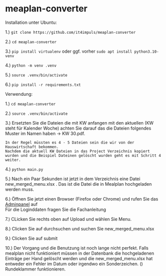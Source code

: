 # meaplan-converter

Installation unter Ubuntu:

1.) `git clone https://github.com/it4impuls/meaplan-converter`

2.) `cd meaplan-converter`

3.) `pip install virtualenv` oder ggf. vorher `sudo apt install python3.10-venv`

4.) `python -m venv .venv`

5.) `source .venv/bin/activate`

6.) `pip install -r requirements.txt`


Verwendung:

1.) `cd meaplan-converter`

2.) `source .venv/bin/activate`

3.) Ersetzten Sie die Dateien die mit KW anfangen mit den aktuellen (KW steht für Kalender Woche)
    achten Sie darauf das die Dateien folgendes Muster im Namen haben -> KW 30.pdf.

    In der Regel müssten es 4 - 5 Dateien sein die wir von der Hauswirtschaft bekommen.
    Nachdem die aktuell KW Dateien in das Project Verzeichnis kopiert wurden und die Beispiel Dateinen gelöscht wurden geht es mit Schritt 4 weiter.


4.) `python main.py` 

5.) Nach ein Paar Sekunden ist jetzt in dem Verzeichnis eine Datei new_merged_menu.xlsx .
    Das ist die Datei die in Mealplan hochgeladen werden muss.

6.) Öffnen Sie jetzt einen Browser (Firefox oder Chrome) und rufen Sie das [Adminpanel](http://mealplan.impulsreha.local:8000/hwi) auf </br>
    Für die Loginddaten fragen Sie die Fachanleitung

7.) CLicken Sie rechts oben auf Upload und wählen Sie Menu.

8.) Clicken Sie auf durchsuchen und suchen Sie new_merged_menu.xlsx

9.) Clicken Sie auf submit

10.)    Der Vorgang und die Benutzung ist noch lange nicht perfekt. 
        Falls mealplan nicht funktioniert müssen in der Datenbank die hochgeladenen Einträge per Hand gelöscht werden 
        und die new_merged_menu.xlsx hat entweder ein Fehler im Datum oder irgendwo ein Sonderzeichen. () Rundeklammer funktionieren.





